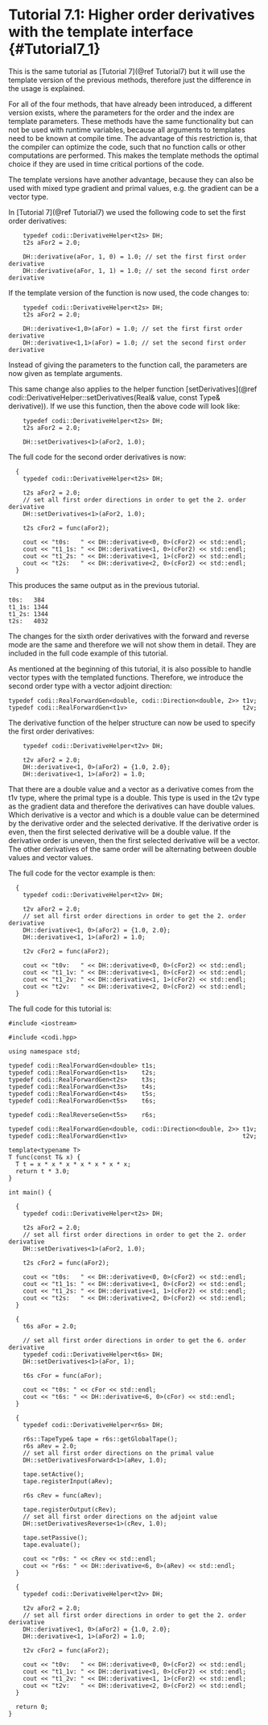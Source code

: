 Tutorial 7.1: Higher order derivatives with the template interface {#Tutorial7_1}
============

This is the same tutorial as [Tutorial 7](@ref Tutorial7) but it will use the template version of the previous methods, therefore just the difference in the usage is explained.

For all of the four methods, that have already been introduced, a different version exists, where the parameters for the order and the index are template parameters.
These methods have the same functionality but can not be used with runtime variables, because all arguments to templates need to be known at compile time.
The advantage of this restriction is, that the compiler can optimize the code, such that no function calls or other computations are performed.
This makes the template methods the optimal choice if they are used in time critical portions of the code.

The template versions have another advantage, because they can also be used with mixed type gradient and primal values, e.g. the gradient can be a vector type.

In [Tutorial 7](@ref Tutorial7) we used the following code to set the first order derivatives:
~~~~{.cpp}
    typedef codi::DerivativeHelper<t2s> DH;
    t2s aFor2 = 2.0;

    DH::derivative(aFor, 1, 0) = 1.0; // set the first first order derivative
    DH::derivative(aFor, 1, 1) = 1.0; // set the second first order derivative
~~~~
If the template version of the function is now used, the code changes to:
~~~~{.cpp}
    typedef codi::DerivativeHelper<t2s> DH;
    t2s aFor2 = 2.0;

    DH::derivative<1,0>(aFor) = 1.0; // set the first first order derivative
    DH::derivative<1,1>(aFor) = 1.0; // set the second first order derivative
~~~~
Instead of giving the parameters to the function call, the parameters are now given as template arguments.

This same change also applies to the helper function [setDerivatives](@ref codi::DerivativeHelper::setDerivatives(Real& value, const Type& derivative)).
If we use this function, then the above code will look like:
~~~~{.cpp}
    typedef codi::DerivativeHelper<t2s> DH;
    t2s aFor2 = 2.0;

    DH::setDerivatives<1>(aFor2, 1.0);
~~~~

The full code for the second order derivatives is now:
~~~~{.cpp}
  {
    typedef codi::DerivativeHelper<t2s> DH;

    t2s aFor2 = 2.0;
    // set all first order directions in order to get the 2. order derivative
    DH::setDerivatives<1>(aFor2, 1.0);

    t2s cFor2 = func(aFor2);

    cout << "t0s:   " << DH::derivative<0, 0>(cFor2) << std::endl;
    cout << "t1_1s: " << DH::derivative<1, 0>(cFor2) << std::endl;
    cout << "t1_2s: " << DH::derivative<1, 1>(cFor2) << std::endl;
    cout << "t2s:   " << DH::derivative<2, 0>(cFor2) << std::endl;
  }
~~~~
This produces the same output as in the previous tutorial.
~~~~
t0s:   384
t1_1s: 1344
t1_2s: 1344
t2s:   4032
~~~~

The changes for the sixth order derivatives with the forward and reverse mode are the same and therefore we will not show them in detail.
They are included in the full code example of this tutorial.

As mentioned at the beginning of this tutorial, it is also possible to handle vector types with the templated functions.
Therefore, we introduce the second order type with a vector adjoint direction:
~~~~{.cpp}
typedef codi::RealForwardGen<double, codi::Direction<double, 2>> t1v;
typedef codi::RealForwardGen<t1v>                                t2v;
~~~~
The derivative function of the helper structure can now be used to specify the first order derivatives:
~~~~{.cpp}
    typedef codi::DerivativeHelper<t2v> DH;

    t2v aFor2 = 2.0;
    DH::derivative<1, 0>(aFor2) = {1.0, 2.0};
    DH::derivative<1, 1>(aFor2) = 1.0;
~~~~
That there are a double value and a vector as a derivative comes from the t1v type, where the primal type is a double.
This type is used in the t2v type as the gradient data and therefore the derivatives can have double values.
Which derivative is a vector and which is a double value can be determined by the derivative order and the selected derivative.
If the derivative order is even, then the first selected derivative will be a double value.
If the derivative order is uneven, then the first selected derivative will be a vector.
The other derivatives of the same order will be alternating between double values and vector values.

The full code for the vector example is then:
~~~~{.cpp}
  {
    typedef codi::DerivativeHelper<t2v> DH;

    t2v aFor2 = 2.0;
    // set all first order directions in order to get the 2. order derivative
    DH::derivative<1, 0>(aFor2) = {1.0, 2.0};
    DH::derivative<1, 1>(aFor2) = 1.0;

    t2v cFor2 = func(aFor2);

    cout << "t0v:   " << DH::derivative<0, 0>(cFor2) << std::endl;
    cout << "t1_1v: " << DH::derivative<1, 0>(cFor2) << std::endl;
    cout << "t1_2v: " << DH::derivative<1, 1>(cFor2) << std::endl;
    cout << "t2v:   " << DH::derivative<2, 0>(cFor2) << std::endl;
  }
~~~~

The full code for this tutorial is:

~~~~{.cpp}
#include <iostream>

#include <codi.hpp>

using namespace std;

typedef codi::RealForwardGen<double> t1s;
typedef codi::RealForwardGen<t1s>    t2s;
typedef codi::RealForwardGen<t2s>    t3s;
typedef codi::RealForwardGen<t3s>    t4s;
typedef codi::RealForwardGen<t4s>    t5s;
typedef codi::RealForwardGen<t5s>    t6s;

typedef codi::RealReverseGen<t5s>    r6s;

typedef codi::RealForwardGen<double, codi::Direction<double, 2>> t1v;
typedef codi::RealForwardGen<t1v>                                t2v;

template<typename T>
T func(const T& x) {
  T t = x * x * x * x * x * x * x;
  return t * 3.0;
}

int main() {

  {
    typedef codi::DerivativeHelper<t2s> DH;

    t2s aFor2 = 2.0;
    // set all first order directions in order to get the 2. order derivative
    DH::setDerivatives<1>(aFor2, 1.0);

    t2s cFor2 = func(aFor2);

    cout << "t0s:   " << DH::derivative<0, 0>(cFor2) << std::endl;
    cout << "t1_1s: " << DH::derivative<1, 0>(cFor2) << std::endl;
    cout << "t1_2s: " << DH::derivative<1, 1>(cFor2) << std::endl;
    cout << "t2s:   " << DH::derivative<2, 0>(cFor2) << std::endl;
  }

  {
    t6s aFor = 2.0;

    // set all first order directions in order to get the 6. order derivative
    typedef codi::DerivativeHelper<t6s> DH;
    DH::setDerivatives<1>(aFor, 1);

    t6s cFor = func(aFor);

    cout << "t0s: " << cFor << std::endl;
    cout << "t6s: " << DH::derivative<6, 0>(cFor) << std::endl;
  }

  {
    typedef codi::DerivativeHelper<r6s> DH;

    r6s::TapeType& tape = r6s::getGlobalTape();
    r6s aRev = 2.0;
    // set all first order directions on the primal value
    DH::setDerivativesForward<1>(aRev, 1.0);

    tape.setActive();
    tape.registerInput(aRev);

    r6s cRev = func(aRev);

    tape.registerOutput(cRev);
    // set all first order directions on the adjoint value
    DH::setDerivativesReverse<1>(cRev, 1.0);

    tape.setPassive();
    tape.evaluate();

    cout << "r0s: " << cRev << std::endl;
    cout << "r6s: " << DH::derivative<6, 0>(aRev) << std::endl;
  }

  {
    typedef codi::DerivativeHelper<t2v> DH;

    t2v aFor2 = 2.0;
    // set all first order directions in order to get the 2. order derivative
    DH::derivative<1, 0>(aFor2) = {1.0, 2.0};
    DH::derivative<1, 1>(aFor2) = 1.0;

    t2v cFor2 = func(aFor2);

    cout << "t0v:   " << DH::derivative<0, 0>(cFor2) << std::endl;
    cout << "t1_1v: " << DH::derivative<1, 0>(cFor2) << std::endl;
    cout << "t1_2v: " << DH::derivative<1, 1>(cFor2) << std::endl;
    cout << "t2v:   " << DH::derivative<2, 0>(cFor2) << std::endl;
  }

  return 0;
}
~~~~

